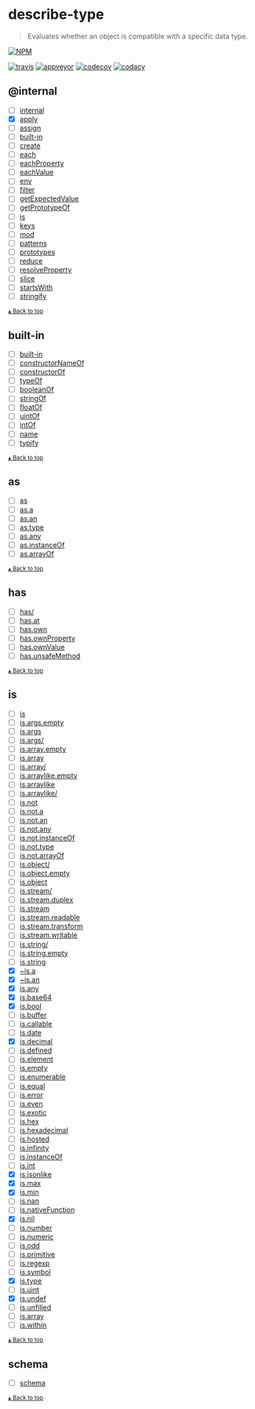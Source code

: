 # describe-type
> Evaluates whether an object is compatible with a specific data type.

[![NPM][nodei_status_image]][nodei_status_url]

[![travis][travis]][travis-url]
[![appveyor][appveyor]][appveyor-url]
[![codecov][codecov]][codecov-url]
[![codacy][codacy]][codacy-url]


## @internal
> 

* [ ] [internal](internal/index.js)
* [x] [apply](internal/apply.js)
* [ ] [assign](internal/assign.js)
* [ ] [built-in](internal/built-in.js)
* [ ] [create](internal/create.js)
* [ ] [each](internal/each.js)
* [ ] [eachProperty](internal/eachProperty.js)
* [ ] [eachValue](internal/eachValue.js)
* [ ] [env](internal/env.js)
* [ ] [filter](internal/filter.js)
* [ ] [getExpectedValue](internal/getExpectedValue.js)
* [ ] [getPrototypeOf](internal/getPrototypeOf.js)
* [ ] [is](internal/is.js)
* [ ] [keys](internal/keys.js)
* [ ] [mod](internal/mod.js)
* [ ] [patterns](internal/patterns.js)
* [ ] [prototypes](internal/prototypes.js)
* [ ] [reduce](internal/reduce.js)
* [ ] [resolveProperty](internal/resolveProperty.js)
* [ ] [slice](internal/slice.js)
* [ ] [startsWith](internal/startsWith.js)
* [ ] [stringify](internal/stringify.js)

<sub>[▴ Back to top](#describe-type)</sub>


## built-in
> 

* [ ] [built-in](built-in/index.js)
* [ ] [constructorNameOf](built-in/constructorNameOf.js)
* [ ] [constructorOf](built-in/constructorOf.js)
* [ ] [typeOf](built-in/typeOf.js)
* [ ] [booleanOf](built-in/booleanOf.js)
* [ ] [stringOf](built-in/stringOf.js)
* [ ] [floatOf](built-in/floatOf.js)
* [ ] [uintOf](built-in/uintOf.js)
* [ ] [intOf](built-in/intOf.js)
* [ ] [name](built-in/name.js)
* [ ] [typify](built-in/typify.js)

<sub>[▴ Back to top](#describe-type)</sub>


## as
> 

* [ ] [as](as/index.js)
* [ ] [as.a](as/as.a.js)
* [ ] [as.an](as/as.an.js)
* [ ] [as.type](as/as.type.js)
* [ ] [as.any](as/as.any.js)
* [ ] [as.instanceOf](as/as.instanceOf.js)
* [ ] [as.arrayOf](as/as.arrayOf.js)

<sub>[▴ Back to top](#describe-type)</sub>


## has
> 

* [ ] [has/](has/index.js)
* [ ] [has.at](has/at.js)
* [ ] [has.own](has/own.js)
* [ ] [has.ownProperty](has/ownProperty.js)
* [ ] [has.ownValue](has/ownValue.js)
* [ ] [has.unsafeMethod](has/unsafeMethod.js)

<sub>[▴ Back to top](#describe-type)</sub>


## is
> 

* [ ] [is](is/index.js)
* [ ] [is.args.empty](is/args.empty.js)
* [ ] [is.args](is/args.args.js)
* [ ] [is.args/](is/index.js)
* [ ] [is.array.empty](is/array.empty.js)
* [ ] [is.array](is/array.js)
* [ ] [is.array/](is/index.js)
* [ ] [is.arraylike.empty](is/arraylike.empty.js)
* [ ] [is.arraylike](is/arraylike.js)
* [ ] [is.arraylike/](is/index.js)
* [ ] [is.not](is/index.js)
* [ ] [is.not.a](is/not.a.js)
* [ ] [is.not.an](is/not.an.js)
* [ ] [is.not.any](is/not.any.js)
* [ ] [is.not.instanceOf](is/not.instanceOf.js)
* [ ] [is.not.type](is/not.type.js)
* [ ] [is.not.arrayOf](is/not.arrayOf.js)
* [ ] [is.object/](is/index.js)
* [ ] [is.object.empty](is/object.empty.js)
* [ ] [is.object](is/object.js)
* [ ] [is.stream/](is/index.js)
* [ ] [is.stream.duplex](is/stream.duplex.js)
* [ ] [is.stream](is/stream.js)
* [ ] [is.stream.readable](is/stream.readable.js)
* [ ] [is.stream.transform](is/stream.transform.js)
* [ ] [is.stream.writable](is/stream.writable.js)
* [ ] [is.string/](is/index.js)
* [ ] [is.string.empty](is/string.empty.js)
* [ ] [is.string](is/string.js)
* [x] [~is.a](is/a.js)
* [x] [~is.an](is/an.js)
* [x] [is.any](is/any.js)
* [x] [is.base64](is/base64.js)
* [x] [is.bool](is/bool.js)
* [ ] [is.buffer](is/buffer.js)
* [ ] [is.callable](is/callable.js)
* [ ] [is.date](is/date.js)
* [x] [is.decimal](is/decimal.js)
* [ ] [is.defined](is/defined.js)
* [ ] [is.element](is/element.js)
* [ ] [is.empty](is/empty.js)
* [ ] [is.enumerable](is/enumerable.js)
* [ ] [is.equal](is/equal.js)
* [ ] [is.error](is/error.js)
* [ ] [is.even](is/even.js)
* [ ] [is.exotic](is/exotic.js)
* [ ] [is.hex](is/hex.js)
* [ ] [is.hexadecimal](is/hexadecimal.js)
* [ ] [is.hosted](is/hosted.js)
* [ ] [is.infinity](is/infinity.js)
* [ ] [is.instanceOf](is/instanceOf.js)
* [ ] [is.int](is/int.js)
* [x] [is.jsonlike](is/jsonlike.js)
* [x] [is.max](is/max.js)
* [x] [is.min](is/min.js)
* [ ] [is.nan](is/nan.js)
* [ ] [is.nativeFunction](is/nativeFunction.js)
* [x] [is.nil](is/nil.js)
* [ ] [is.number](is/number.js)
* [ ] [is.numeric](is/numeric.js)
* [ ] [is.odd](is/odd.js)
* [ ] [is.primitive](is/primitive.js)
* [ ] [is.regexp](is/regexp.js)
* [ ] [is.symbol](is/symbol.js)
* [x] [is.type](is/type.js)
* [ ] [is.uint](is/uint.js)
* [x] [is.undef](is/undef.js)
* [ ] [is.unfilled](is/unfilled.js)
* [ ] [is.array](is/array.js)
* [ ] [is.within](is/within.js)

<sub>[▴ Back to top](#describe-type)</sub>


## schema
> 

* [ ] [schema](schema/index.js)

<sub>[▴ Back to top](#describe-type)</sub>


<!-- project links -->

[fork]: https://github.com/adriancmiranda/describe-type/fork "Fork it"
[pull_request]: https://github.com/adriancmiranda/describe-type/compare "Pull request"
[issue_tracker]: http://github.com/adriancmiranda/describe-type/issues "Issue tracker"


<!-- license -->

[licenses]: https://app.fossa.io/api/projects/git%2Bhttps%3A%2F%2Fgithub.com%2Fadriancmiranda%2Fdescribe-type.svg?type=large
[licenses-url]: https://app.fossa.io/projects/git%2Bhttps%3A%2F%2Fgithub.com%2Fadriancmiranda%2Fdescribe-type?ref=badge_large


<!-- badges -->

[npm]: https://img.shields.io/npm/v/describe-type.svg
[npm-url]: https://npmjs.com/package/describe-type

[travis]: https://travis-ci.org/adriancmiranda/describe-type.svg?branch=master
[travis-url]: https://travis-ci.org/adriancmiranda/describe-type

[appveyor]: https://ci.appveyor.com/api/projects/status/skbkb868peiyn9db/branch/master?svg=true
[appveyor-url]: https://ci.appveyor.com/project/adriancmiranda/describe-type/branch/master

[deps]: https://david-dm.org/adriancmiranda/describe-type.svg
[deps-url]: https://david-dm.org/adriancmiranda/describe-type

[depsci]: https://dependencyci.com/github/adriancmiranda/describe-type/badge
[depsci-url]: https://dependencyci.com/github/adriancmiranda/describe-type

[codecov]: https://codecov.io/gh/adriancmiranda/describe-type/branch/master/graph/badge.svg
[codecov-url]: https://codecov.io/gh/adriancmiranda/describe-type

[codacy]: https://api.codacy.com/project/badge/Grade/22600fdddef64b20a7fb8f7a7ffaf00e
[codacy-url]: https://www.codacy.com/app/adriancmiranda/describe-type?utm_source=github.com&amp;utm_medium=referral&amp;utm_content=adriancmiranda/describe-type&amp;utm_campaign=Badge_Grade

[saucelabs]: https://saucelabs.com/browser-matrix/adriancmiranda.svg
[saucelabs-url]: https://saucelabs.com/u/adriancmiranda

[nodei_status_image]: https://nodei.co/npm/describe-type.png?downloads=true&downloadRank=true&stars=true
[nodei_status_url]: https://nodei.co/npm/describe-type/

<!-- utils -->

[ecma-type]: https://www.ecma-international.org/ecma-262/#sec-type
